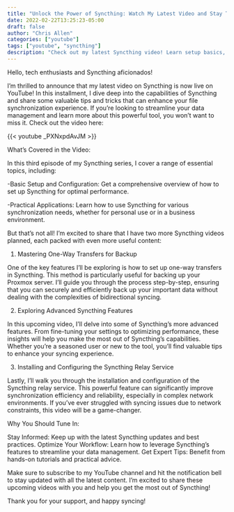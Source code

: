 ```yaml
---
title: "Unlock the Power of Syncthing: Watch My Latest Video and Stay Tuned for More!"
date: 2022-02-22T13:25:23-05:00
draft: false
author: "Chris Allen"
categories: ["youtube"]
tags: ["youtube", "syncthing"]
description: "Check out my latest Syncthing video! Learn setup basics, one-way transfers, and advanced features. More tips coming soon!"
---
```


Hello, tech enthusiasts and Syncthing aficionados!

I’m thrilled to announce that my latest video on Syncthing is now live on YouTube! In this installment, I dive deep into the capabilities of Syncthing and share some valuable tips and tricks that can enhance your file synchronization experience. If you’re looking to streamline your data management and learn more about this powerful tool, you won’t want to miss it. Check out the video here:

{{< youtube _PXNxpdAvJM >}}

What’s Covered in the Video:

In this third episode of my Syncthing series, I cover a range of essential topics, including:

 -Basic Setup and Configuration: Get a comprehensive overview of how to set up Syncthing for optimal performance.

 -Practical Applications: Learn how to use Syncthing for various synchronization needs, whether for personal use or in a business environment.

But that’s not all! I’m excited to share that I have two more Syncthing videos planned, each packed with even more useful content:

1. Mastering One-Way Transfers for Backup

One of the key features I’ll be exploring is how to set up one-way transfers in Syncthing. This method is particularly useful for backing up your Proxmox server. I’ll guide you through the process step-by-step, ensuring that you can securely and efficiently back up your important data without dealing with the complexities of bidirectional syncing.

2. Exploring Advanced Syncthing Features

In this upcoming video, I’ll delve into some of Syncthing’s more advanced features. From fine-tuning your settings to optimizing performance, these insights will help you make the most out of Syncthing’s capabilities. Whether you’re a seasoned user or new to the tool, you’ll find valuable tips to enhance your syncing experience.

3. Installing and Configuring the Syncthing Relay Service

Lastly, I’ll walk you through the installation and configuration of the Syncthing relay service. This powerful feature can significantly improve synchronization efficiency and reliability, especially in complex network environments. If you’ve ever struggled with syncing issues due to network constraints, this video will be a game-changer.

Why You Should Tune In:

Stay Informed: Keep up with the latest Syncthing updates and best practices.
Optimize Your Workflow: Learn how to leverage Syncthing’s features to streamline your data management.
Get Expert Tips: Benefit from hands-on tutorials and practical advice.

Make sure to subscribe to my YouTube channel and hit the notification bell to stay updated with all the latest content. I’m excited to share these upcoming videos with you and help you get the most out of Syncthing!

Thank you for your support, and happy syncing!
